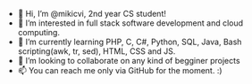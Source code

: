- 👋 Hi, I’m @mikicvi, 2nd year CS student!
- 👀 I’m interested in full stack software development and cloud computing. 
- 🌱 I’m currently learning PHP, C, C#, Python, SQL, Java, Bash scripting(awk, tr, sed), HTML, CSS and JS. 
- 💞️ I’m looking to collaborate on any kind of begginer projects
- 📫 You can reach me only via GitHub for the moment. :)
